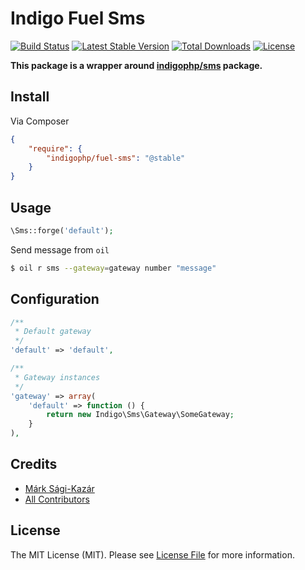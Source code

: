 # Indigo Fuel Sms

[![Build Status](https://travis-ci.org/indigophp/fuel-sms.svg?branch=develop)](https://travis-ci.org/indigophp/fuel-sms)
[![Latest Stable Version](https://poser.pugx.org/indigophp/fuel-sms/v/stable.png)](https://packagist.org/packages/indigophp/fuel-sms)
[![Total Downloads](https://poser.pugx.org/indigophp/fuel-sms/downloads.png)](https://packagist.org/packages/indigophp/fuel-sms)
[![License](https://poser.pugx.org/indigophp/fuel-sms/license.png)](https://packagist.org/packages/indigophp/fuel-sms)

**This package is a wrapper around [indigophp/sms](https://github.com/indigophp/sms) package.**


## Install

Via Composer

``` json
{
    "require": {
        "indigophp/fuel-sms": "@stable"
    }
}
```


## Usage

``` php
\Sms::forge('default');
```

Send message from `oil`

``` bash
$ oil r sms --gateway=gateway number "message"
```


## Configuration

``` php
/**
 * Default gateway
 */
'default' => 'default',

/**
 * Gateway instances
 */
'gateway' => array(
    'default' => function () {
        return new Indigo\Sms\Gateway\SomeGateway;
    }
),
```


## Credits

- [Márk Sági-Kazár](https://github.com/sagikazarmark)
- [All Contributors](https://github.com/indigophp/fuel-sms/contributors)


## License

The MIT License (MIT). Please see [License File](https://github.com/indigophp/fuel-sms/blob/develop/LICENSE) for more information.